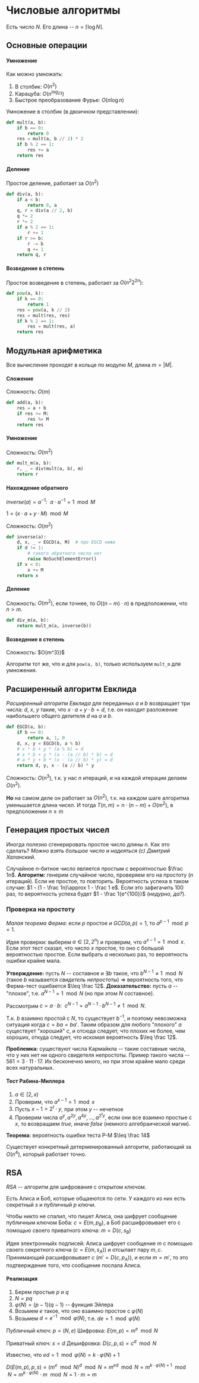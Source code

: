 # Числовые алгоритмы

Есть число $N$. Его длина -- $n = \lceil \log N \rceil$.

## Основные операции

#### Умножение

Как можно умножать:
1. В столбик: $O(n^2)$
2. Карацуба: $O(n^{\log_23})$
3. Быстрое преобразование Фурье: $O(n\log n)$

Умножение в столбик (в двоичном представлении):
```python
def mult(a, b):
    if b == 0:
        return 0
    res = mult(a, b // 2) * 2
    if b % 2 == 1:
        res += a
    return res
```

#### Деление

Простое деление, работает за $O(n^2)$

```python
def div(a, b):
    if a < b:
        return 0, a
    q, r = div(a // 2, b)
    q *= 2
    r *= 2
    if a % 2 == 1:
        r += 1
    if r >= b:
        r -= b
        q += 1
    return q, r
```

#### Возведение в степень

Простое возведение в степень, работает за $O(n^2 2^{2n})$:

```python
def pow(a, k):
    if k == 0:
        return 1
    res = pow(a, k // 2)
    res = mult(res, res)
    if k % 2 == 1:
        res = mult(res, a)
    return res
```

## Модульная арифметика

Все вычисления проходят в кольце по модулю $M$, длина $m = |M|$.

#### Сложение

Сложность: $O(m)$

```python
def add(a, b):
    res = a + b
    if res >= M:
        res %= M
    return res
```

#### Умножение

Сложность: $O(m^2)$

```python
def mult_m(a, b):
    r, _ = div(mult(a, b), m)
    return r
```

#### Нахождение обратного

$inverse(a) = a^{-1}:\ \ a \cdot a^{-1} = 1 \mod M$

$1 = (x \cdot a + y\cdot M) \mod M$

Сложность: $O(m^2)$

```python
def inverse(a):
    d, x, _ = EGCD(a, M)  # про EGCD ниже
    if d != 1:
        # такого обратного числа нет
        raise NoSuchElementError()
    if x < 0:
        x += M
    return x
```

#### Деление

Сложность: $O(m^2)$, если точнее, то $O((n - m) \cdot n)$ в предположении, что $n > m$.

```python
def div_m(a, b):
    return mult_m(a, inverse(b))
```

#### Возведение в степень

Сложность: $O(m^3})$

Алгоритм тот же, что и для `pow(a, b)`, только используем `mult_m` для умножения.

## Расширенный алгоритм Евклида

*Расширенный алгоритм Евклида* для переданных $a$ и $b$ возвращает три числа: $d$, $x$, $y$ такие, что $x\cdot a + y\cdot b = d$, т.е. он находит разложение наибольшего общего делителя $d$ на $a$ и $b$.

```python
def EGCD(a, b):
    if b == 0:
        return a, 1, 0
    d, x, y = EGCD(b, a % b)
    # x * b + y * (a % b) = d
    # x * b + y * (a - (a // b) * b) = d
    # a * y + b * (x - (a // b) * y) = d
    return d, y, x - (a // b) * y
```

Сложность: $O(n^3)$, т.к. у нас $n$ итераций, и на каждой итерации делаем $O(n^2)$.

**Но** на самом деле он работает за $O(n^2)$, т.к. на каждом шаге алгоритма уменьшается длина чисел. И тогда $T(n, m) = n \cdot (n - m) + O(m^2)$, в предположении $n \geq m$

## Генерация простых чисел

Иногда полезно сгенерировать простое число длины $n$. Как это сделать? <i>Можно взять большое число и надеяться (с) Дмитрий Халанский</i>.

Случайное $n$-битное число является простым с вероятностью $\frac 1n$.
**Алгоритм:** генерим случайное число, проверяем его на простоту ($n$ итераций). Если не простое, то повторить. Вероятность успеха в таком случае: $1 - (1 - \frac 1n)\approx 1 - \frac 1 e$. Если это зафигачить 100 раз, то вероятность успеха будет $1 - \frac 1{e^{100}}$ (<i>недурно, да?</i>).

### Проверка на простоту

*Малая теорема Ферма*: если $p$ простое и $GCD(a, p) = 1$, то $a^{p-1}\mod p = 1$.

Идея проверки: выберем $a \in [2, 2^n)$ и проверим, что $a^{x-1} = 1\mod x$. Если этот тест сказал, что число $x$ простое, то оно с большой вероятностью простое. Если выбрать $a$ несколько раз, то вероятность ошибки крайне мала.

**Утверждение:** пусть $N$ -- составное и $\exists b$ такое, что $b^{N - 1} \neq 1 \mod N$ (такое $b$ называется <i>свидетель непростоты</i>) $\Rightarrow$ вероятность того, что Ферма-тест ошибается $\leq \frac 12$.
**Доказательство:** пусть $a$ -- "плохое", т.е. $a^{N - 1} = 1 \mod N$ (но при этом $N$ составное).

Рассмотрим $c = a \cdot b:\ \ c^{N-1} = a^{N-1}\cdot b^{N-1}\neq 1\mod N$.

Т.к. $b$ взаимно простой с $N$, то существует $b^{-1}$, и поэтому невозможна ситуация когда $c = ba = ba'$. Таким образом для любого "плохого" $a$ существует "хороший" $c$, и отсюда следует, что плохих не более, чем хороших, откуда следует, что искомая вероятность $\leq \frac 12$.

**Проблемка:** существуют числа Кармайкла -- такие составные числа, что у них нет ни одного свидетеля непростоты. Пример такого числа -- $561 = 3\cdot11\cdot17$. Их бесконечно много, но при этом крайне мало среди всех натуральных.

#### Тест Рабина-Миллера

1. $a\in[2, x)$
2. Проверим, что $a^{x-1} = 1 \mod x$
3. Пусть $x-1 = 2^t \cdot y$, при этом $y$ -- нечетное
4. Проверим числа $a^y, a^{2y}, a^{4y}, ..., a^{2^ty}$, если они все взаимно простые с $x$, то возвращаем $true$, иначе $false$ (немного алгебраической магии).

**Теорема:** вероятность ошибки теста Р-М $\leq \frac 14$

Существует конкретный детерменированный алгоритм, работающий за $O(n^4)$, который работает точно.

## RSA

*RSA* -- алгоритм для шифрования с открытом ключом.

Есть Алиса и Боб, которые общаеются по сети. У каждого из них есть секретный $s$ и публичный $p$ ключи.

Чтобы никто не спалил, что пишет Алиса, она шифрует сообщение публичным ключом Боба: $c = E(m, p_B)$, а Боб расшифровывает его с помощью своего приватного ключа: $m = D(c, s_B)$

Идея электронныйх подписей: Алиса шифрует сообщение $m$ с помощью своего секретного ключа ($c = E(m, s_A)$) и отсылает пару $m, c$. Принимающий расшифровывает $c$ ($m' = D(c, p_A)$), и если $m = m'$, то это подтверждение того, что сообщение послала Алиса.

#### Реализация

1. Берем простые $p$ и $q$
2. $N = pq$
3. $\varphi(N) = (p - 1)(q - 1)$ -- функция Эйлера
4. Возьмем $e$ такое, что оно взаимно простое с $\varphi(N)$
5. Возьмем $d = e^{-1} \mod \varphi(N)$, т.е. $de = 1\mod \varphi(N)$

Публичный ключ: $p = (N, e)$
Шифровка: $E(m, p) = m^e \mod N$

Приватный ключ: $s = d$
Дешифровка: $D(c, p, s) = c^d \mod N$

Известно, что $ed = 1\mod \varphi(N) = k \cdot \varphi(N) + 1$

$D(E(m, p), p, s) = (m^e \mod N)^d\mod N = m^{ed}\mod N = m^{k \cdot \varphi(N) + 1}\mod N = m^{k \cdot \varphi(N)}\cdot m\mod N = 1\cdot m = m$
